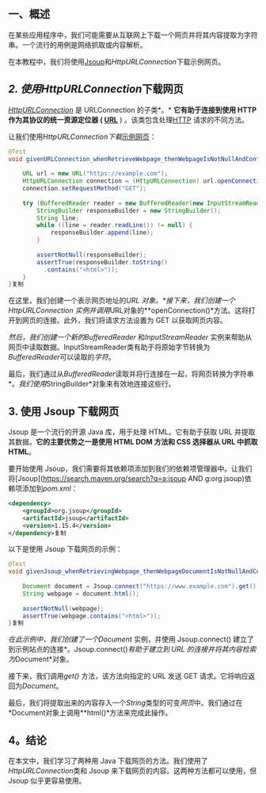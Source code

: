 ## 一、概述

在某些应用程序中，我们可能需要从互联网上下载一个网页并将其内容提取为字符串。一个流行的用例是网络抓取或内容解析。

在本教程中，我们将使用[Jsoup](https://www.baeldung.com/java-with-jsoup)和*HttpURLConnection*下载示例网页。

## *2. 使用HttpURLConnection*下载网页

*[HttpURLConnection](https://www.baeldung.com/java-http-request)* 是 URLConnection 的子类*。* **它有助于连接到使用 HTTP作为其协议的统一资源定位器 ( [URL](https://www.baeldung.com/java-url-vs-uri#uri-and-url)** ) 。该类包含处理[HTTP](https://www.baeldung.com/java-9-http-client) 请求的不同方法。

让我们使用*HttpURLConnection下载*[示例网页](https://example.com/)：

```java
@Test
void givenURLConnection_whenRetrieveWebpage_thenWebpageIsNotNullAndContainsHtmlTag() throws IOException {
    
    URL url = new URL("https://example.com");
    HttpURLConnection connection = (HttpURLConnection) url.openConnection();
    connection.setRequestMethod("GET");
    
    try (BufferedReader reader = new BufferedReader(new InputStreamReader(connection.getInputStream()))) {
        StringBuilder responseBuilder = new StringBuilder();
        String line;
        while ((line = reader.readLine()) != null) {
            responseBuilder.append(line);
        }
    
        assertNotNull(responseBuilder);
        assertTrue(responseBuilder.toString()
          .contains("<html>"));
    }
}复制
```

在这里，我们创建一个表示网页地址的*URL 对象。**接下来，我们创建一个HttpURLConnection* 实例并调用*URL对象的**openConnection()*方法。这将打开到网页的连接。此外，我们将请求方法设置为 GET 以获取网页内容。

*然后，我们创建一个新的BufferedReader* 和*InputStreamReader* 实例来帮助从网页中读取数据。InputStreamReader类有助于将原始字节转换为*BufferedReader*可以读取的*字符*。

最后，我们通过从*BufferedReader*读取并将行连接在一起，将网页转换为字符串*。*我们使用*StringBuilder*对象来有效地连接这些行。

## 3. 使用 Jsoup 下载网页

Jsoup 是一个流行的开源 Java 库，用于处理 HTML。它有助于获取 URL 并提取其数据。**它的主要优势之一是使用 HTML DOM 方法和 CSS 选择器从 URL 中抓取 HTML**。

要开始使用 Jsoup，我们需要将其依赖项添加到我们的依赖项管理器中。让我们将[Jsoup](https://search.maven.org/search?q=a:jsoup AND g:org.jsoup)依赖项添加到*pom.xml*：

```xml
<dependency>
    <groupId>org.jsoup</groupId>
    <artifactId>jsoup</artifactId>
    <version>1.15.4</version>
</dependency>复制
```

以下是使用 Jsoup 下载网页的示例：

```java
@Test
void givenJsoup_whenRetrievingWebpage_thenWebpageDocumentIsNotNullAndContainsHtmlTag() throws IOException {
        
    Document document = Jsoup.connect("https://www.example.com").get();
    String webpage = document.html();
        
    assertNotNull(webpage);
    assertTrue(webpage.contains("<html>"));
}复制
```

*在此示例中，我们创建了一个Document* 实例，并使用 Jsoup.connect() 建立了到示例站点的连接*。Jsoup.connect()*有助于建立到 URL 的连接并将其内容检索为*Document*对象。

接下来，我们调用*get()* 方法，该方法向指定的 URL 发送 GET 请求。它将响应返回为*Document*。

最后，我们将提取出来的内容存入一个*String*类型的可变*网页*中。我们通过在*Document对象上调用**html()*方法来完成此操作。

## 4。结论

在本文中，我们学习了两种用 Java 下载网页的方法。我们使用了*HttpURLConnection*类和 Jsoup 来下载网页的内容。这两种方法都可以使用，但 Jsoup 似乎更容易使用。